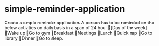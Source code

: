 # simple-reminder-application
Create a simple reminder application. A person has to be reminded on the below activities on daily basis in a span of 24 hour  [Day of the week] Wake up Go to gym Breakfast Meetings Lunch Quick nap Go to library Dinner Go to sleep.
